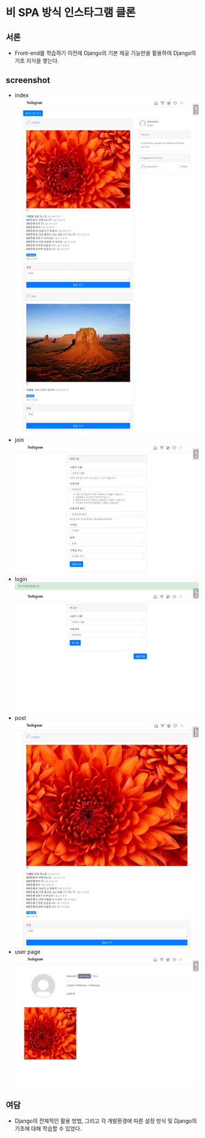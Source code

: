 # 비 SPA 방식 인스타그램 클론

## 서론
* Front-end를 학습하기 이전에 Django의 기본 제공 기능만을 활용하여 Django의 기초 지식을 쌓는다.

## screenshot
* index
![index](https://github.com/by-Exist/non-spa_instagram_clone_with_django/blob/master/github_image/index.png?raw=true)
* join
![join](https://github.com/by-Exist/non-spa_instagram_clone_with_django/blob/master/github_image/join.png?raw=true)
* login
![login](https://github.com/by-Exist/non-spa_instagram_clone_with_django/blob/master/github_image/login.png?raw=true)
* post
![post](https://github.com/by-Exist/non-spa_instagram_clone_with_django/blob/master/github_image/post.png?raw=true)
* user page
![user_page](https://github.com/by-Exist/non-spa_instagram_clone_with_django/blob/master/github_image/user_page.png?raw=true)

## 여담
* Django의 전체적인 활용 방법, 그리고 각 개발환경에 따른 설정 방식 및 Django의 기초에 대해 학습할 수 있었다.